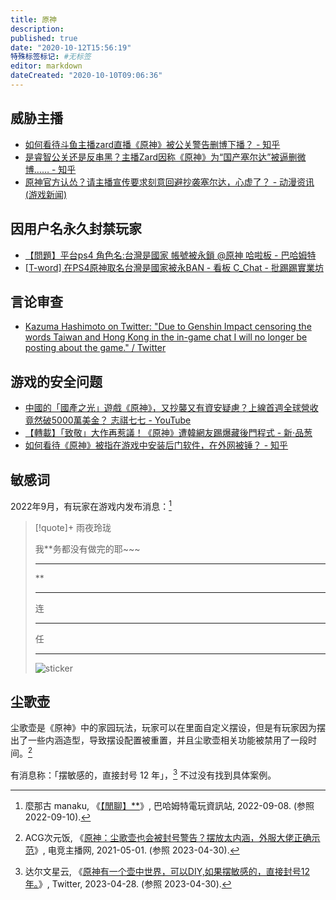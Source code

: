 ```yaml
---
title: 原神
description:
published: true
date: "2020-10-12T15:56:19"
特殊标签标记: #无标签
editor: markdown
dateCreated: "2020-10-10T09:06:36"
---
```


## 威胁主播

+   [如何看待斗鱼主播zard直播《原神》被公关警告删博下播？ - 知乎](https://web.archive.org/web/20201001092758/https://www.zhihu.com/question/380720543)
+   [是睿智公关还是反串黑？主播Zard因称《原神》为“国产塞尔达”被逼删微博…… - 知乎](https://archive.is/5k0Jn)
+   [原神官方认怂？请主播宣传要求刻意回避抄袭塞尔达，心虚了？ - 动漫资讯(游戏新闻)](https://web.archive.org/web/20201001093715/http://www.wanjiaxia.com/new/eb6315a32d744a4d83a662689c251a90)

## 因用户名永久封禁玩家

+   [【問題】平台ps4 角色名:台灣是國家 帳號被永鎖 @原神 哈啦板 - 巴哈姆特](https://web.archive.org/web/20201007034515/https://forum.gamer.com.tw/C.php?bsn=36730&snA=2609)
+   [[T-word] 在PS4原神取名台灣是國家被永BAN - 看板 C_Chat - 批踢踢實業坊](https://web.archive.org/web/20201007012225/https://www.ptt.cc/bbs/C_Chat/M.1601957077.A.CD1.html)

## 言论审查

+  [Kazuma Hashimoto on Twitter: "Due to Genshin Impact censoring the words Taiwan and Hong Kong in the in-game chat I will no longer be posting about the game." / Twitter](https://archive.is/K4Gll)

## 游戏的安全问题

+   [中國的「國產之光」遊戲《原神》，又抄襲又有資安疑慮？上線首週全球營收竟然破5000萬美金？ 志祺七七 - YouTube](https://archive.is/NGuAa "https://www.youtube.com/watch?v=gcPt6F_-61M")
+   [【轉載】「致敬」大作再惹議！《原神》遭韓網友踢爆藏後門程式 - 新·品葱](https://web.archive.org/web/20201012025427/https://pincong.rocks/article/24562)
+   [如何看待《原神》被指在游戏中安装后门软件，在外网被锤？ - 知乎](https://web.archive.org/web/20201001010455/https://www.zhihu.com/question/423392474)

## 敏感词

2022年9月，有玩家在游戏内发布消息：[^7329192]

[^7329192]: 麼那古 manaku, 《[【閒聊】\*\*](https://forum.gamer.com.tw/C.php?page=1&bsn=60076&snA=7329192)》, 巴哈姆特電玩資訊站, 2022-09-08. (参照 2022-09-10).

> [!quote]+ 雨夜玲珑
>
> 我\*\*务都没有做完的耶\~\~\~
>
> ---
>
> \*\*
>
> ---
>
> 连
>
> ---
>
> 任
>
> ---
>
> ![sticker](https://s3.tebi.io/ggame/game/原神/sticker.webp)

## 尘歌壶

尘歌壶是《原神》中的家园玩法，玩家可以在里面自定义摆设，但是有玩家因为摆出了一些内涵造型，导致摆设配置被重置，并且尘歌壶相关功能被禁用了一段时间。[^31107]

[^31107]: ACG次元饭, 《[原神：尘歌壶也会被封号警告？摆放太内涵，外服大佬正确示范](https://web.archive.org/web/20230430154237/http://www.gzmjhzs.com/news/2609031107.html)》, 电竞主播网, 2021-05-01. (参照 2023-04-30).

有消息称：「摆敏感的，直接封号 12 年」，[^77536] 不过没有找到具体案例。

[^77536]: 达尔文星云, 《[原神有一个壶中世界，可以DIY,如果摆敏感的，直接封号12年。](https://web.archive.org/web/20230430155349/https://twitter.com/usqqqxt/status/1651852495155777536)》, Twitter, 2023-04-28. (参照 2023-04-30).
